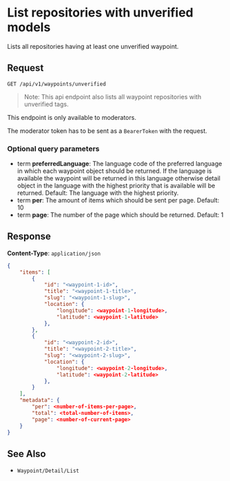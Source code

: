 # List repositories with unverified models

Lists all repositories having at least one unverified waypoint.

## Request

    GET /api/v1/waypoints/unverified

> Note: This api endpoint also lists all waypoint repositories with unverified tags.

This endpoint is only available to moderators.

The moderator token has to be sent as a `BearerToken` with the request.

### Optional query parameters

- term **preferredLanguage**: The language code of the preferred language in which each waypoint object should be returned. If the language is available the waypoint will be returned in this language otherwise detail object in the language with the highest priority that is available will be returned. Default: The language with the highest priority.
- term **per**: The amount of items which should be sent per page. Default: 10
- term **page**: The number of the page which should be returned. Default: 1

## Response

**Content-Type**: `application/json`

```json
{
    "items": [
        {
            "id": "<waypoint-1-id>",
            "title": "<waypoint-1-title>",
            "slug": "<waypoint-1-slug>",
            "location": {
                "longitude": <waypoint-1-longitude>,
                "latitude": <waypoint-1-latitude>
            },
        },
        {
            "id": "<waypoint-2-id>",
            "title": "<waypoint-2-title>",
            "slug": "<waypoint-2-slug>",
            "location": {
                "longitude": <waypoint-2-longitude>,
                "latitude": <waypoint-2-latitude>
            },
        }
    ],
    "metadata": {
        "per": <number-of-items-per-page>,
        "total": <total-number-of-items>,
        "page": <number-of-current-page>
    }
}
```

## See Also

* ``Waypoint/Detail/List``
